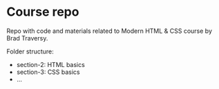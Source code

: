 # Course repo

Repo with code and materials related to Modern HTML & CSS course by Brad Traversy. 

Folder structure: 
  - section-2: HTML basics
  - section-3: CSS basics
  - ...